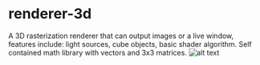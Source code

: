 # renderer-3d
A 3D rasterization renderer that can output images or a live window, features include: light sources, cube objects, basic shader algorithm. Self contained math library with vectors and 3x3 matrices.
![alt text](https://i.imgur.com/KgjLiTm.png)
